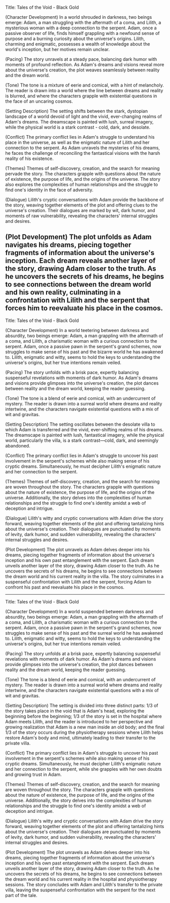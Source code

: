 Title: Tales of the Void - Black Gold

(Character Development)
In a world shrouded in darkness, two beings emerge: Adam, a man struggling with the aftermath of a coma, and Lilith, a mysterious woman with a deep connection to the serpent. Adam, once a passive observer of life, finds himself grappling with a newfound sense of purpose and a burning curiosity about the universe's origins. Lilith, charming and enigmatic, possesses a wealth of knowledge about the world's inception, but her motives remain unclear.

(Pacing)
The story unravels at a steady pace, balancing dark humor with moments of profound reflection. As Adam's dreams and visions reveal more about the universe's creation, the plot weaves seamlessly between reality and the dream world.

(Tone)
The tone is a mixture of eerie and comical, with a hint of melancholy. The reader is drawn into a world where the line between dreams and reality is blurred, and where the characters grapple with existential questions in the face of an uncaring cosmos.

(Setting Description)
The setting shifts between the stark, dystopian landscape of a world devoid of light and the vivid, ever-changing realms of Adam's dreams. The dreamscape is painted with lush, surreal imagery, while the physical world is a stark contrast - cold, dark, and desolate.

(Conflict)
The primary conflict lies in Adam's struggle to understand his place in the universe, as well as the enigmatic nature of Lilith and her connection to the serpent. As Adam unravels the mysteries of his dreams, he faces the challenge of reconciling the fantastical visions with the harsh reality of his existence.

(Themes)
Themes of self-discovery, creation, and the search for meaning pervade the story. The characters grapple with questions about the nature of existence, the purpose of life, and the origins of the universe. The story also explores the complexities of human relationships and the struggle to find one's identity in the face of adversity.

(Dialogue)
Lilith's cryptic conversations with Adam provide the backbone of the story, weaving together elements of the plot and offering clues to the universe's creation. Their dialogues are marked by wit, dark humor, and moments of raw vulnerability, revealing the characters' internal struggles and desires.

(Plot Development)
The plot unfolds as Adam navigates his dreams, piecing together fragments of information about the universe's inception. Each dream reveals another layer of the story, drawing Adam closer to the truth. As he uncovers the secrets of his dreams, he begins to see connections between the dream world and his own reality, culminating in a confrontation with Lilith and the serpent that forces him to reevaluate his place in the cosmos.
-----------------


Title: Tales of the Void - Black Gold

(Character Development)
In a world teetering between darkness and absurdity, two beings emerge: Adam, a man grappling with the aftermath of a coma, and Lilith, a charismatic woman with a curious connection to the serpent. Adam, once a passive pawn in the serpent's grand schemes, now struggles to make sense of his past and the bizarre world he has awakened to. Lilith, enigmatic and witty, seems to hold the keys to understanding the universe's origins, but her true intentions remain veiled.

(Pacing)
The story unfolds with a brisk pace, expertly balancing suspenseful revelations with moments of dark humor. As Adam's dreams and visions provide glimpses into the universe's creation, the plot dances between reality and the dream world, keeping the reader guessing.

(Tone)
The tone is a blend of eerie and comical, with an undercurrent of mystery. The reader is drawn into a surreal world where dreams and reality intertwine, and the characters navigate existential questions with a mix of wit and gravitas.

(Setting Description)
The setting oscillates between the desolate villa to which Adam is transferred and the vivid, ever-shifting realms of his dreams. The dreamscape is painted with lush, fantastical imagery, while the physical world, particularly the villa, is a stark contrast—cold, dark, and seemingly abandoned.

(Conflict)
The primary conflict lies in Adam's struggle to uncover his past involvement in the serpent's schemes while also making sense of his cryptic dreams. Simultaneously, he must decipher Lilith's enigmatic nature and her connection to the serpent.

(Themes)
Themes of self-discovery, creation, and the search for meaning are woven throughout the story. The characters grapple with questions about the nature of existence, the purpose of life, and the origins of the universe. Additionally, the story delves into the complexities of human relationships and the struggle to find one's identity amidst a web of deception and intrigue.

(Dialogue)
Lilith's witty and cryptic conversations with Adam drive the story forward, weaving together elements of the plot and offering tantalizing hints about the universe's creation. Their dialogues are punctuated by moments of levity, dark humor, and sudden vulnerability, revealing the characters' internal struggles and desires.

(Plot Development)
The plot unravels as Adam delves deeper into his dreams, piecing together fragments of information about the universe's inception and his own past entanglement with the serpent. Each dream unveils another layer of the story, drawing Adam closer to the truth. As he uncovers the secrets of his dreams, he begins to see connections between the dream world and his current reality in the villa. The story culminates in a suspenseful confrontation with Lilith and the serpent, forcing Adam to confront his past and reevaluate his place in the cosmos.

-----------------


Title: Tales of the Void - Black Gold

(Character Development)
In a world suspended between darkness and absurdity, two beings emerge: Adam, a man grappling with the aftermath of a coma, and Lilith, a charismatic woman with a curious connection to the serpent. Adam, once a passive pawn in the serpent's grand schemes, now struggles to make sense of his past and the surreal world he has awakened to. Lilith, enigmatic and witty, seems to hold the keys to understanding the universe's origins, but her true intentions remain veiled.

(Pacing)
The story unfolds at a brisk pace, expertly balancing suspenseful revelations with moments of dark humor. As Adam's dreams and visions provide glimpses into the universe's creation, the plot dances between reality and the dream world, keeping the reader guessing.

(Tone)
The tone is a blend of eerie and comical, with an undercurrent of mystery. The reader is drawn into a surreal world where dreams and reality intertwine, and the characters navigate existential questions with a mix of wit and gravitas.

(Setting Description)
The setting is divided into three distinct parts: 1/3 of the story takes place in the void that is Adam's head, exploring the beginning before the beginning; 1/3 of the story is set in the hospital where Adam meets Lilith, and the reader is introduced to her perspective and growing realization that Adam is a new man inside an old body; and the final 1/3 of the story occurs during the physiotherapy sessions where Lilith helps restore Adam's body and mind, ultimately leading to their transfer to the private villa.

(Conflict)
The primary conflict lies in Adam's struggle to uncover his past involvement in the serpent's schemes while also making sense of his cryptic dreams. Simultaneously, he must decipher Lilith's enigmatic nature and her connection to the serpent, while she grapples with her own doubts and growing trust in Adam.

(Themes)
Themes of self-discovery, creation, and the search for meaning are woven throughout the story. The characters grapple with questions about the nature of existence, the purpose of life, and the origins of the universe. Additionally, the story delves into the complexities of human relationships and the struggle to find one's identity amidst a web of deception and intrigue.

(Dialogue)
Lilith's witty and cryptic conversations with Adam drive the story forward, weaving together elements of the plot and offering tantalizing hints about the universe's creation. Their dialogues are punctuated by moments of levity, dark humor, and sudden vulnerability, revealing the characters' internal struggles and desires.

(Plot Development)
The plot unravels as Adam delves deeper into his dreams, piecing together fragments of information about the universe's inception and his own past entanglement with the serpent. Each dream unveils another layer of the story, drawing Adam closer to the truth. As he uncovers the secrets of his dreams, he begins to see connections between the dream world and his current reality in the hospital and physiotherapy sessions. The story concludes with Adam and Lilith's transfer to the private villa, leaving the suspenseful confrontation with the serpent for the next part of the tale.


